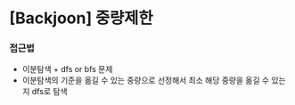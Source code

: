 # [Backjoon] 중량제한

### 접근법

- 이분탐색 + dfs or bfs 문제
- 이분탐색의 기준을 옮길 수 있는 중량으로 선정해서 최소 해당 중량을 옮길 수 있는지 dfs로 탐색